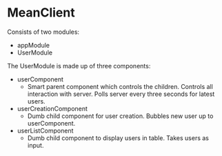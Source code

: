 # MeanClient

Consists of two modules:
- appModule
- UserModule

The UserModule is made up of three components:
- userComponent
  - Smart parent component which controls the children. Controls all interaction with server. Polls server every three seconds for latest users.
- userCreationComponent
  - Dumb child component for user creation. Bubbles new user up to userComponent.
- userListComponent
  - Dumb child component to display users in table. Takes users as input.

